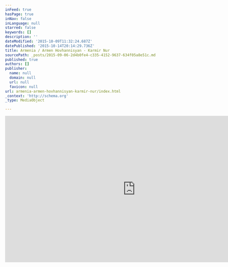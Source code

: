 ```yaml
---
inFeed: true
hasPage: true
inNav: false
inLanguage: null
starred: false
keywords: []
description: ''
dateModified: '2015-10-09T11:32:24.687Z'
datePublished: '2015-10-14T20:14:29.736Z'
title: Armenia / Armen Hovhannisyan - Karmir Nur
sourcePath: _posts/2015-09-06-2d4b0fe4-c335-4152-9637-634f05a8e51c.md
published: true
authors: []
publisher:
  name: null
  domain: null
  url: null
  favicon: null
url: armenia-armen-hovhannisyan-karmir-nur/index.html
_context: 'http://schema.org'
_type: MediaObject

---
```

<iframe src="https://cdn.embedly.com/widgets/media.html?src=https%3A%2F%2Fwww.youtube.com%2Fembed%2F6Fmpl7LWPWg%3Ffeature%3Doembed&amp;url=https%3A%2F%2Fwww.youtube.com%2Fwatch%3Fv%3D6Fmpl7LWPWg%26feature%3Dyoutu.be&amp;image=https%3A%2F%2Fi.ytimg.com%2Fvi%2F6Fmpl7LWPWg%2Fhqdefault.jpg&amp;key=b7d04c9b404c499eba89ee7072e1c4f7&amp;type=text%2Fhtml&amp;schema=youtube" width="854" height="480" scrolling="no" frameborder="0" allowfullscreen="allowfullscreen" style=""></iframe>